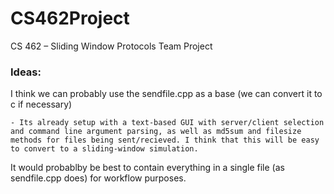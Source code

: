 # CS462Project
CS 462 – Sliding Window Protocols Team Project

### Ideas:

  I think we can probably use the sendfile.cpp as a base (we can convert it to c if necessary)
  
    - Its already setup with a text-based GUI with server/client selection and command line argument parsing, as well as md5sum and filesize methods for files being sent/recieved. I think that this will be easy to convert to a sliding-window simulation.

  It would probablby be best to contain everything in a single file (as sendfile.cpp does) for workflow purposes.
